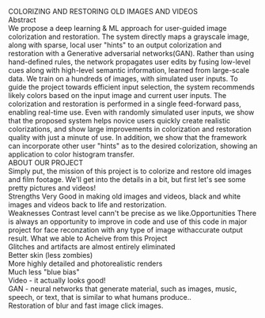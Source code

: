 COLORIZING AND RESTORING OLD IMAGES AND VIDEOS </br>
Abstract</br>
We propose a deep learning & ML approach for user-guided image colorization and restoration. The system
directly maps a grayscale image, along with sparse, local user "hints" to an output colorization and
restoration with a Generative adversarial networks(GAN). Rather than using hand-defined rules, the network
propagates user edits by fusing low-level cues along with high-level semantic information, learned from
large-scale data. We train on a hundreds of images, with simulated user inputs. To guide the project towards
efficient input selection, the system recommends likely colors based on the input image and current user
inputs. The colorization and restoration is performed in a single feed-forward pass, enabling real-time use.
Even with randomly simulated user inputs, we show that the proposed system helps novice users quickly
create realistic colorizations, and show large improvements in colorization and restoration quality with just a
minute of use. In addition, we show that the framework can incorporate other user "hints" as to the desired
colorization, showing an application to color histogram transfer.
</br>
 ABOUT OUR PROJECT
 </br>
Simply put, the mission of this
project is to colorize and restore
old images and film footage. We'll
get into the details in a bit, but first
let's see some pretty pictures and
videos!
</br>
Strengths Very Good in making old images and videos, black and white images and videos back to life and restorization.
</br>
Weaknesses Contrast level cann't be precise as we like.Opportunities There is always an opportunity to improve in
code and use of this code in major project for face reconzation with any type of image withaccurate output result.
What we able to Acheive from this Project
</br>
Glitches and artifacts are almost entirely eliminated</br>
Better skin (less zombies)</br>
More highly detailed and photorealistic renders</br>
Much less "blue bias"</br>
Video - it actually looks good!</br>
GAN - neural networks that generate material, such as images, music, speech, or text, that
is similar to what humans produce..</br>
Restoration of blur and fast image click images.
